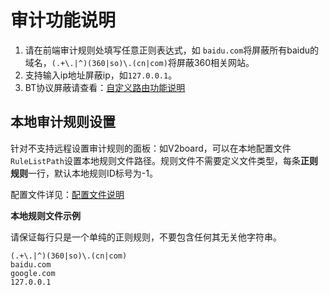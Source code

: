 # 审计功能说明

1. 请在前端审计规则处填写任意正则表达式，如 `baidu.com`将屏蔽所有baidu的域名，`(.+\.|^)(360|so)\.(cn|com)`将屏蔽360相关网站。
2. 支持输入ip地址屏蔽ip，如`127.0.0.1`。
3. BT协议屏蔽请查看：[自定义路由功能说明](zi-ding-yi-lu-you-gong-neng-shuo-ming.md)

## 本地审计规则设置

针对不支持远程设置审计规则的面板：如V2board，可以在本地配置文件`RuleListPath`设置本地规则文件路径。规则文件不需要定义文件类型，每条**正则规则**一行，默认本地规则ID标号为-1。

配置文件详见：[配置文件说明](../xrayr-pei-zhi-wen-jian-shuo-ming/config.md#mian-ban-dui-jie-pei-zhi)

**本地规则文件示例**

请保证每行只是一个单纯的正则规则，不要包含任何其无关他字符串。

```text
(.+\.|^)(360|so)\.(cn|com)
baidu.com
google.com
127.0.0.1
```

